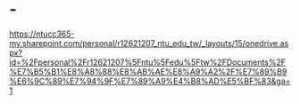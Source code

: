# -

https://ntucc365-my.sharepoint.com/personal/r12621207_ntu_edu_tw/_layouts/15/onedrive.aspx?id=%2Fpersonal%2Fr12621207%5Fntu%5Fedu%5Ftw%2FDocuments%2F%E7%B5%B1%E8%A8%88%E8%AB%AE%E8%A9%A2%2F%E7%89%B9%E6%9C%89%E7%94%9F%E7%89%A9%E4%B8%AD%E5%BF%83&ga=1

